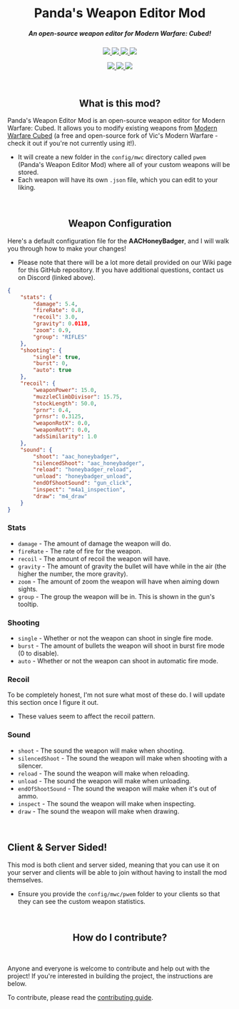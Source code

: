 <h1 align="center">Panda's Weapon Editor Mod</h1>

<h5 align="center">An open-source weapon editor for Modern Warfare: Cubed!</h5>

<p align="center">
  <a href="https://modrinth.com/mod/pwem">
    <img src="https://cdn.jsdelivr.net/npm/@intergrav/devins-badges@3/assets/cozy/available/modrinth_vector.svg">
  </a>

  <a href="https://www.curseforge.com/minecraft/mc-mods/pwem">
    <img src="https://cdn.jsdelivr.net/npm/@intergrav/devins-badges@3/assets/cozy/available/curseforge_vector.svg">
  </a>

  <a href="https://patreon.com/ModernWarfareCubed">
    <img src="https://cdn.jsdelivr.net/npm/@intergrav/devins-badges@3/assets/cozy/donate/patreon-plural_vector.svg"/>
  </a>

  <a href="https://discord.gg/k5WPk93K7b">
    <img src="https://cdn.jsdelivr.net/npm/@intergrav/devins-badges@3/assets/cozy/social/discord-plural_vector.svg">
  </a>
</p>

<p align="center">
  <a href="https://adoptium.net/temurin/releases/?version=8">
    <img src="https://cdn.jsdelivr.net/npm/@intergrav/devins-badges@3/assets/cozy/built-with/java8_vector.svg"/>
  </a>

  <a href="https://gradle.org/">
    <img src="https://cdn.jsdelivr.net/npm/@intergrav/devins-badges@3/assets/cozy/built-with/gradle_vector.svg"/>
  </a>

  <a href="http://files.minecraftforge.net/maven/net/minecraftforge/forge/index_1.12.2.html">
    <img src="https://cdn.jsdelivr.net/npm/@intergrav/devins-badges@3/assets/cozy/supported/forge_vector.svg"/>
  </a>
</p>

<br>

<h2 align="center">What is this mod?</h2>

Panda's Weapon Editor Mod is an open-source weapon editor for Modern Warfare: Cubed. It allows you to modify existing weapons from [Modern Warfare Cubed](https://github.com/Paneedah/Modern-Warfare-Cubed/) (a free and open-source fork of Vic's Modern Warfare - check it out if you're not currently using it!).

- It will create a new folder in the `config/mwc` directory called `pwem` (Panda's Weapon Editor Mod) where all of your custom weapons will be stored.
- Each weapon will have its own `.json` file, which you can edit to your liking.

<br>

<h2 align="center">Weapon Configuration</h2>

Here's a default configuration file for the **AACHoneyBadger**, and I will walk you through how to make your changes!
- Please note that there will be a lot more detail provided on our Wiki page for this GitHub repository. If you have additional questions, contact us on Discord (linked above).

```json
{
    "stats": {
        "damage": 5.4,
        "fireRate": 0.8,
        "recoil": 3.0,
        "gravity": 0.0118,
        "zoom": 0.9,
        "group": "RIFLES"
    },
    "shooting": {
        "single": true,
        "burst": 0,
        "auto": true
    },
    "recoil": {
        "weaponPower": 15.0,
        "muzzleClimbDivisor": 15.75,
        "stockLength": 50.0,
        "prnr": 0.4,
        "prnsr": 0.3125,
        "weaponRotX": 0.0,
        "weaponRotY": 0.0,
        "adsSimilarity": 1.0
    },
    "sound": {
        "shoot": "aac_honeybadger",
        "silencedShoot": "aac_honeybadger",
        "reload": "honeybadger_reload",
        "unload": "honeybadger_unload",
        "endOfShootSound": "gun_click",
        "inspect": "m4a1_inspection",
        "draw": "m4_draw"
    }
}
```

### Stats
- `damage` - The amount of damage the weapon will do.
- `fireRate` - The rate of fire for the weapon.
- `recoil` - The amount of recoil the weapon will have.
- `gravity` - The amount of gravity the bullet will have while in the air (the higher the number, the more gravity).
- `zoom` - The amount of zoom the weapon will have when aiming down sights.
- `group` - The group the weapon will be in. This is shown in the gun's tooltip.

### Shooting
- `single` - Whether or not the weapon can shoot in single fire mode.
- `burst` - The amount of bullets the weapon will shoot in burst fire mode (0 to disable).
- `auto` - Whether or not the weapon can shoot in automatic fire mode.

### Recoil
To be completely honest, I'm not sure what most of these do. I will update this section once I figure it out.
- These values seem to affect the recoil pattern.

### Sound
- `shoot` - The sound the weapon will make when shooting.
- `silencedShoot` - The sound the weapon will make when shooting with a silencer.
- `reload` - The sound the weapon will make when reloading.
- `unload` - The sound the weapon will make when unloading.
- `endOfShootSound` - The sound the weapon will make when it's out of ammo.
- `inspect` - The sound the weapon will make when inspecting.
- `draw` - The sound the weapon will make when drawing.

<br>

## Client & Server Sided!
This mod is both client and server sided, meaning that you can use it on your server and clients will be able to join without having to install the mod themselves.
- Ensure you provide the `config/mwc/pwem` folder to your clients so that they can see the custom weapon statistics.

<br>

<h2 align="center">How do I contribute?</h2>

<br>

Anyone and everyone is welcome to contribute and help out with the project! If you're interested in building the project, the instructions are below.

To contribute, please read the [contributing guide](https://github.com/Paneedah/Modern-Warfare-Cubed/blob/master/CONTRIBUTING.md).

<br>

